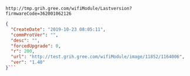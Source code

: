 `http://tmp.grih.gree.com/wifiModule/Lastversion?firmwareCode=362001062126`

```json
{
  "CreateDate": "2019-10-23 08:05:11",
  "commProtVer": "",
  "desc": "",
  "forcedUpgrade": 0,
  "r": 200,
  "url": "http://test.grih.gree.com/wifiModule/image/11852/1164006",
  "ver": "1.40"
}```